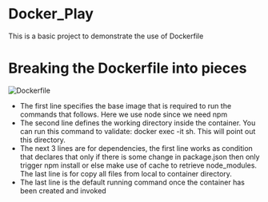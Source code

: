 # Docker_Play
This is a basic project to demonstrate the use of Dockerfile

# Breaking the Dockerfile into pieces

![Dockerfile](https://github.com/DeveloperSaikat/Docker_Play/assets/40135714/9a23b827-c0aa-4147-897e-a81a60c291f9)

- The first line specifies the base image that is required to run the commands that follows. Here we use node since we need npm
- The second line defines the working directory inside the container. You can run this command to validate: docker exec -it <container-id> sh. This will point out this directory.
- The next 3 lines are for dependencies, the first line works as condition that declares that only if there is some change in package.json then only trigger npm install or else make use of cache to retrieve node_modules. The last line is for copy all files from local to container directory.
- The last line is the default running command once the container has been created and invoked
